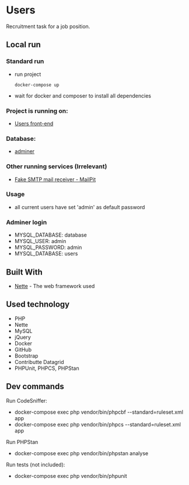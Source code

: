 # Users

Recruitment task for a job position.<br>

## Local run

### Standard run
- run project
  ```shell
  docker-compose up
  ```
- wait for docker and composer to install all dependencies

### Project is running on:
- [Users front-end](http://users.localhost)

### Database:
- [adminer](http://adminer.localhost/)

### Other running services (Irrelevant)
- [Fake SMTP mail receiver - MailPit](http://mail.localhost/)

### Usage
- all current users have set 'admin' as default password

### Adminer login
- MYSQL_DATABASE: database
- MYSQL_USER: admin
- MYSQL_PASSWORD: admin
- MYSQL_DATABASE: users


## Built With

* [Nette](https://nette.org/en/) - The web framework used

## Used technology

* PHP
* Nette
* MySQL
* jQuery
* Docker
* GitHub
* Bootstrap
* Contributte Datagrid
* PHPUnit, PHPCS, PHPStan

## Dev commands

Run CodeSniffer:
- docker-compose exec php vendor/bin/phpcbf --standard=ruleset.xml app
- docker-compose exec php vendor/bin/phpcs --standard=ruleset.xml app

Run PHPStan
- docker-compose exec php vendor/bin/phpstan analyse

Run tests (not included):
- docker-compose exec php vendor/bin/phpunit